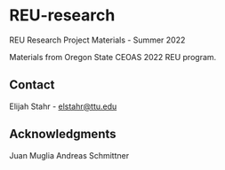 # REU-research
REU Research Project Materials - Summer 2022

Materials from Oregon State CEOAS 2022 REU program.  

## Contact 
Elijah Stahr - elstahr@ttu.edu

## Acknowledgments 
Juan Muglia 
Andreas Schmittner
